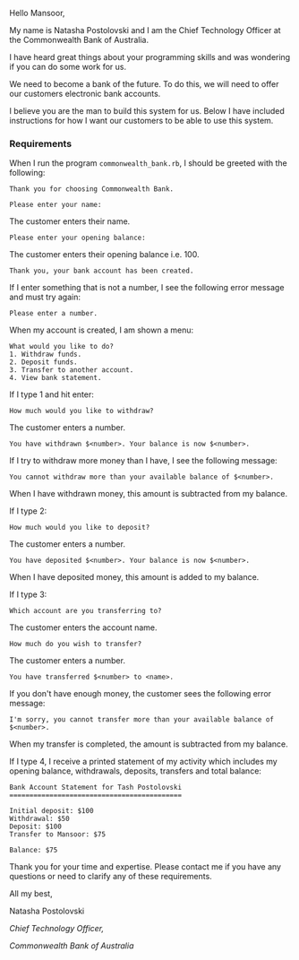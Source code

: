 Hello Mansoor,

My name is Natasha Postolovski and I am the Chief Technology Officer at the Commonwealth Bank of Australia.

I have heard great things about your programming skills and was wondering if you can do some work for us.

We need to become a bank of the future. To do this, we will need to offer our customers electronic bank accounts.

I believe you are the man to build this system for us. Below I have included instructions for how I want our customers to be able to use this system.

### Requirements

When I run the program `commonwealth_bank.rb`, I should be greeted with the following:

`Thank you for choosing Commonwealth Bank.`

`Please enter your name:`

The customer enters their name.

`Please enter your opening balance:`

The customer enters their opening balance i.e. 100.

`Thank you, your bank account has been created.`

If I enter something that is not a number, I see the following error message and must try again:

`Please enter a number.`

When my account is created, I am shown a menu:

```
What would you like to do?
1. Withdraw funds.
2. Deposit funds.
3. Transfer to another account.
4. View bank statement.
```

If I type 1 and hit enter:

`How much would you like to withdraw?`

The customer enters a number.

`You have withdrawn $<number>. Your balance is now $<number>.`

If I try to withdraw more money than I have, I see the following message:

`You cannot withdraw more than your available balance of $<number>.`

When I have withdrawn money, this amount is subtracted from my balance.

If I type 2:

`How much would you like to deposit?`

The customer enters a number.

`You have deposited $<number>. Your balance is now $<number>.`

When I have deposited money, this amount is added to my balance.

If I type 3:

`Which account are you transferring to?`

The customer enters the account name.

`How much do you wish to transfer?`

The customer enters a number.

`You have transferred $<number> to <name>.`

If you don't have enough money, the customer sees the following error message:

`I'm sorry, you cannot transfer more than your available balance of $<number>.`

When my transfer is completed, the amount is subtracted from my balance.

If I type 4, I receive a printed statement of my activity which includes my opening balance, withdrawals, deposits, transfers and total balance:

```
Bank Account Statement for Tash Postolovski
===========================================

Initial deposit: $100
Withdrawal: $50
Deposit: $100
Transfer to Mansoor: $75

Balance: $75
```

Thank you for your time and expertise. Please contact me if you have any questions or need to clarify any of these requirements.

All my best,

Natasha Postolovski

*Chief Technology Officer,*

*Commonwealth Bank of Australia*
